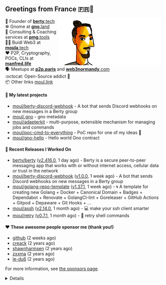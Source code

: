 ## Greetings from France 🇫🇷👋

<img align="right" src="https://raw.githubusercontent.com/moul/moul/main/contribute.gif">


:hammer: Founder of [**berty**.tech](https://berty.tech "Berty Technologies")<br/>
:wheel_of_dharma: Gnome at [**gno**.land](https://gno.land "Gno Land")<br/>
:briefcase: Consulting & Coaching services at [**pmg**.tools](https://pmg.tools "PMG Consulting")<br/>
:scientist: Buidl Web3 at [**moula**.tech](https://moula.tech "$MOULA")<br/>
:heart: P2P, Cryptography, POCs, CLIs at [**manfred.life**](https://manfred.life "Manfred.Life")<br/>
:speaking_head: Meetups at [**p2p.paris**](https://p2p.paris "Paris P2P") and [**web3normandy**.com](https://web3normandy.com "Web3 Normandy")<br/>
:octocat: Open-Source addict :syringe:<br/>
:package: Other links [moul.link](https://www.moul.link/)<br/>

#### 🌱 My latest projects


- [moul/berty-discord-webhook](https://github.com/moul/berty-discord-webhook) - A bot that sends Discord webhooks on new messages in a Berty group
- [moul/.gno](https://github.com/moul/.gno) - gno metadata
- [moul/adapterkit](https://github.com/moul/adapterkit) - multi-purpose, extensible mechanism for managing jobs and commands
- [moul/poc-cmd-to-everything](https://github.com/moul/poc-cmd-to-everything) - PoC repo for one of my ideas 🤌
- [moul/gno-hello](https://github.com/moul/gno-hello) - Hello world Gno contract

#### 🔭 Recent Releases I Worked On

- [berty/berty](https://github.com/berty/berty) ([v2.416.0](https://github.com/berty/berty/releases/tag/v2.416.0), 1 day ago) - Berty is a secure peer-to-peer messaging app that works with or without internet access, cellular data or trust in the network
- [moul/berty-discord-webhook](https://github.com/moul/berty-discord-webhook) ([v1.0.0](https://github.com/moul/berty-discord-webhook/releases/tag/v1.0.0), 1 week ago) - A bot that sends Discord webhooks on new messages in a Berty group
- [moul/golang-repo-template](https://github.com/moul/golang-repo-template) ([v1.37.1](https://github.com/moul/golang-repo-template/releases/tag/v1.37.1), 1 week ago) - 🌀 A template for creating new Golang &#43; Docker &#43; Canonical Domain &#43; Badges &#43; Dependabot &#43; Renovate &#43; GolangCI-lint &#43; Goreleaser &#43; GitHub Actions &#43; Gitpod &#43; Depaware &#43; Git Hooks &#43; ...
- [moul/assh](https://github.com/moul/assh) ([v2.14.0](https://github.com/moul/assh/releases/tag/v2.14.0), 1 month ago) - :computer: make your ssh client smarter
- [moul/retry](https://github.com/moul/retry) ([v0.7.1](https://github.com/moul/retry/releases/tag/v0.7.1), 1 month ago) - :shell: retry shell commands


#### ❤️ These awesome people sponsor me (thank you!)


- [github](https://github.com/github) (2 weeks ago)
- [creack](https://github.com/creack) (2 years ago)
- [shawnharmsen](https://github.com/shawnharmsen) (2 years ago)
- [zxxma](https://github.com/zxxma) (2 years ago)
- [le-du6](https://github.com/le-du6) (2 years ago)

For more information, see [the sponsors page](https://github.com/sponsors/moul/).

<details>







  
  <h4>💪 Recent PRs</h4>
  <ul>
  
  <li><a href="https://github.com/gnolang/gno">gnolang/gno</a> - <a href="https://github.com/gnolang/gno/pull/280">chore: update testnets infra</a> (today) </li>
  
  <li><a href="https://github.com/gnolang/gno">gnolang/gno</a> - <a href="https://github.com/gnolang/gno/pull/279">chore: support custom home content</a> (today) </li>
  
  <li><a href="https://github.com/gnolang/gno">gnolang/gno</a> - <a href="https://github.com/gnolang/gno/pull/277">chore: make remote and chainid dynamic</a> (today) </li>
  
  <li><a href="https://github.com/gnolang/gno">gnolang/gno</a> - <a href="https://github.com/gnolang/gno/pull/276">chore: cleanup bak/</a> (today) </li>
  
  <li><a href="https://github.com/gnolang/gno">gnolang/gno</a> - <a href="https://github.com/gnolang/gno/pull/274">feat: replace gnot with ugnot &#43; add airdrop file support</a> (today) </li>
  
  </ul>

  <h4>📓 Gists I wrote</h4>
  <ul>
  <li><a href="https://gist.github.com/1b538e6a49e3d5bce011987c62441eea">All Paths Lead to Roam</a> (4 months ago)</li>
  <li><a href="https://gist.github.com/2dd66ce9133e6585040122d563afa039">github-other-repos.md</a> (2 years ago)</li>
  <li><a href="https://gist.github.com/3d9a81083861a2bb2a04b80dad79bb68">Yo! 👋👋</a> (2 years ago)</li>
  
  </ul>

  <h4>👯 Check out some of my recent followers</h4>
  <ul>
  
  <li><a href="https://github.com/MilleniumSpark">MilleniumSpark</a>
  <li><a href="https://github.com/lubtd">lubtd</a>
  <li><a href="https://github.com/rexsaurus">rexsaurus</a>
  <li><a href="https://github.com/SaulGrez">SaulGrez</a>
  <li><a href="https://github.com/AkshatRastogi-1nC0re">AkshatRastogi-1nC0re</a>
  </ul>

  <h4>💬 Feedback</h4>

  <p>
    If you use one of my projects, I'd love to hear from you!
    Don't be shy and let me know what you liked and what needs being improved.
    Got an issue? Open a ticket, I don't bite and will try my best to help!
  </p>

  <h4>📫 How to reach me</h4>
  <ul>
    <li>Twitter: <a href="https://twitter.com/moul">https://twitter.com/moul</a></li>
    <li>Blog: <a href="https://manfred.life/">https://manfred.life/</a></li>
  </ul>

  <hr />

  <summary>Details</summary>
  <img src="https://img.shields.io/badge/📦%20%20release-experimental-blue"/>
  <img src="https://img.shields.io/badge/coverage-@moul%20is%20unstable-red?logo=codecov"/>
  <img src="https://img.shields.io/badge/👤%20%20mood-👍%20👍%20👍-black"/>
  <img src="https://img.shields.io/badge/🌐%20%20country-France%20🇫🇷-pink"/>
  

  <hr />

  <img src="https://github-readme-stats.vercel.app/api?username=moul&count_private=true&show_icons=true"/>

  <img src="https://img.shields.io/date/1657384897.svg?label=build&colorB=purple" />

 <details><summary>Click!</summary> <details><summary>Click!</summary> <details><summary>Click!</summary> <details><summary>Click!</summary> <details><summary>Click!</summary> <details><summary>Click!</summary> <details><summary>Click!</summary> <details><summary>Click!</summary> <details><summary>Click!</summary> <details><summary>Click!</summary> <details><summary>Click!</summary> <details><summary>Click!</summary> <details><summary>Click!</summary> <details><summary>Click!</summary> <details><summary>Click!</summary> <details><summary>Click!</summary> <details><summary>Click!</summary> <details><summary>Click!</summary> <details><summary>Click!</summary> <details><summary>Click!</summary> <details><summary>Click!</summary> <details><summary>Click!</summary> Thank you 😎 </details> </details> </details> </details> </details> </details> </details> </details> </details> </details> </details> </details> </details> </details> </details> </details> </details> </details> </details> </details> </details> </details>
</details>

<img src="https://visitor-badge.glitch.me/badge?page_id=moul.moul" width="1" height="1"/>
